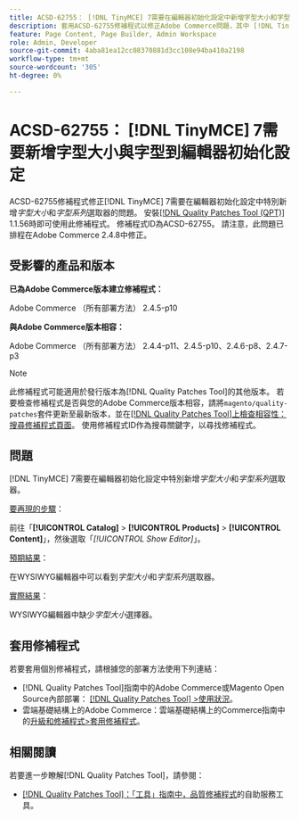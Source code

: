```yaml
---
title: ACSD-62755： [!DNL TinyMCE] 7需要在編輯器初始化設定中新增字型大小和字型
description: 套用ACSD-62755修補程式以修正Adobe Commerce問題，其中 [!DNL TinyMCE] 7需要在編輯器初始化設定中特別新增*font size*和*font family*。
feature: Page Content, Page Builder, Admin Workspace
role: Admin, Developer
source-git-commit: 4aba81ea12cc08370881d3cc108e94ba410a2198
workflow-type: tm+mt
source-wordcount: '305'
ht-degree: 0%

---
```


# ACSD-62755： [!DNL TinyMCE] 7需要新增字型大小與字型到編輯器初始化設定

ACSD-62755修補程式修正[!DNL TinyMCE] 7需要在編輯器初始化設定中特別新增&#x200B;*字型大小*&#x200B;和&#x200B;*字型系列*&#x200B;選取器的問題。 安裝[[!DNL Quality Patches Tool (QPT)]](/help/tools/quality-patches-tool/quality-patches-tool-to-self-serve-quality-patches.md) 1.1.56時即可使用此修補程式。 修補程式ID為ACSD-62755。 請注意，此問題已排程在Adobe Commerce 2.4.8中修正。

## 受影響的產品和版本

**已為Adobe Commerce版本建立修補程式：**

Adobe Commerce （所有部署方法） 2.4.5-p10

**與Adobe Commerce版本相容：**

Adobe Commerce （所有部署方法） 2.4.4-p11、2.4.5-p10、2.4.6-p8、2.4.7-p3

>[!NOTE]
>
>此修補程式可能適用於發行版本為[!DNL Quality Patches Tool]的其他版本。 若要檢查修補程式是否與您的Adobe Commerce版本相容，請將`magento/quality-patches`套件更新至最新版本，並在[[!DNL Quality Patches Tool]上檢查相容性：搜尋修補程式頁面](https://experienceleague.adobe.com/tools/commerce-quality-patches/index.html?lang=zh-Hant)。 使用修補程式ID作為搜尋關鍵字，以尋找修補程式。

## 問題

[!DNL TinyMCE] 7需要在編輯器初始化設定中特別新增&#x200B;*字型大小*&#x200B;和&#x200B;*字型系列*&#x200B;選取器。

<u>要再現的步驟</u>：

前往「**[!UICONTROL Catalog]** > **[!UICONTROL Products]** > **[!UICONTROL Content]**」，然後選取「*[!UICONTROL Show Editor]*」。

<u>預期結果</u>：

在WYSIWYG編輯器中可以看到&#x200B;*字型大小*&#x200B;和&#x200B;*字型系列*&#x200B;選取器。

<u>實際結果</u>：

WYSIWYG編輯器中缺少&#x200B;*字型大小*&#x200B;選擇器。

## 套用修補程式

若要套用個別修補程式，請根據您的部署方法使用下列連結：

* [!DNL Quality Patches Tool]指南中的Adobe Commerce或Magento Open Source內部部署： [[!DNL Quality Patches Tool] >使用狀況](/help/tools/quality-patches-tool/usage.md)。
* 雲端基礎結構上的Adobe Commerce：雲端基礎結構上的Commerce指南中的[升級和修補程式>套用修補程式](https://experienceleague.adobe.com/docs/commerce-cloud-service/user-guide/develop/upgrade/apply-patches.html?lang=zh-Hant)。

## 相關閱讀

若要進一步瞭解[!DNL Quality Patches Tool]，請參閱：

* [[!DNL Quality Patches Tool]：「工具」指南中，品質修補程式](/help/tools/quality-patches-tool/quality-patches-tool-to-self-serve-quality-patches.md)的自助服務工具。
